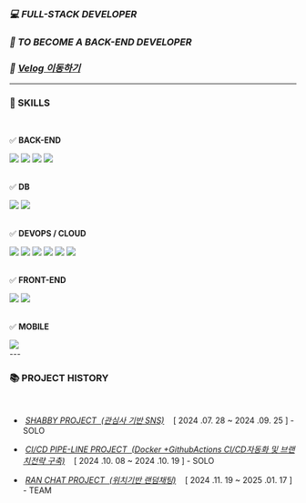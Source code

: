 ### *💻 FULL-STACK DEVELOPER* 



### ***🚀 TO BECOME A BACK-END DEVELOPER***

### ***🚀  <a href="https://velog.io/@agida0413/posts">Velog 이동하기 </a>***

---


### 🔧 SKILLS

<br>

✅ **BACK-END**  
<div>
   <span><img src="https://img.shields.io/badge/java-007396?style=for-the-badge&logo=OpenJDK&logoColor=white"></span>
   <span><img src="https://img.shields.io/badge/springboot-6DB33F?style=for-the-badge&logo=springboot&logoColor=white"></span> 
   <span><img src="https://img.shields.io/badge/MyBatis-DC382D?style=for-the-badge&logo=mybatis&logoColor=white"></span>
   <span><img src="https://img.shields.io/badge/Apache%20Kafka-231F20?style=for-the-badge&logo=apachekafka&logoColor=white"></span>
</div>

<br>

✅ **DB**  
<div>  
   <span><img src="https://img.shields.io/badge/MySQL-4479A1?style=for-the-badge&logo=MySQL&logoColor=white"></span>
   <span><img src="https://img.shields.io/badge/Redis-DC382D?style=for-the-badge&logo=Redis&logoColor=white"></span>  
</div>

<br>

✅ **DEVOPS / CLOUD**  
<div>
   <span><img src="https://img.shields.io/badge/Docker-2496ED?style=for-the-badge&logo=docker&logoColor=white"></span>
   <span><img src="https://img.shields.io/badge/GitHub%20Actions-2088FF?style=for-the-badge&logo=githubactions&logoColor=white"></span>
   <span><img src="https://img.shields.io/badge/NGINX-009639?style=for-the-badge&logo=nginx&logoColor=white"></span>
   <span><img src="https://img.shields.io/badge/Kubernetes-326CE5?style=for-the-badge&logo=kubernetes&logoColor=white"></span>
   <span><img src="https://img.shields.io/badge/Jenkins-D24939?style=for-the-badge&logo=jenkins&logoColor=white"></span>
   <span><img src="https://img.shields.io/badge/AWS-232F3E?style=for-the-badge&logo=amazonaws&logoColor=white"></span>
</div>

<br>

✅ **FRONT-END**  
<div>  
   <span><img src="https://img.shields.io/badge/vuejs-%2335495e.svg?style=for-the-badge&logo=vuedotjs&logoColor=%234FC08D"></span>  
   <span><img src="https://img.shields.io/badge/react-%2320232a.svg?style=for-the-badge&logo=react&logoColor=%2361DAFB"></span>  
</div>

<br>

✅ **MOBILE**  
<div>
   <span><img src="https://img.shields.io/badge/react%20native-61DAFB?style=for-the-badge&logo=react&logoColor=white"></span>
</div>
   ---


   
### 📚 PROJECT HISTORY 



<br>


-  &nbsp;*<a href="https://github.com/agida0413/ShabbyProject">SHABBY PROJECT &nbsp;(관심사 기반 SNS)</a>*  &nbsp;&nbsp;  [ 2024 .07. 28 ~ 2024 .09. 25 ] - SOLO
  
-  &nbsp;*<a href="https://github.com/agida0413/CI-CD-Pipeline-Project">CI/CD PIPE-LINE PROJECT &nbsp;(Docker +GithubActions CI/CD자동화 및 브랜치전략 구축)</a>*  &nbsp;&nbsp;  [ 2024 .10. 08 ~ 2024 .10. 19 ] - SOLO

-  &nbsp;*<a href="https://github.com/agida0413/Rand_Chat_Project">RAN CHAT PROJECT &nbsp;(위치기반 랜덤채팅)</a>*  &nbsp;&nbsp;  [ 2024 .11. 19 ~ 2025 .01. 17 ] - TEAM






<br>





